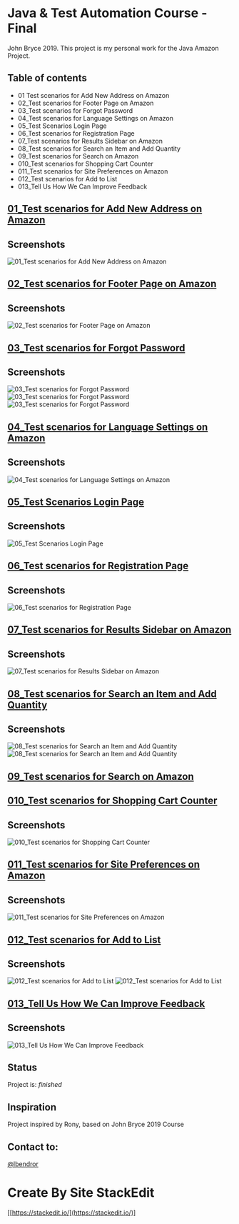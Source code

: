 
# Java & Test Automation Course - Final

John Bryce 2019.
This project is my personal work for the Java Amazon Project.

## Table of contents
* 01 Test scenarios for Add New Address on Amazon
* 02_Test scenarios for Footer Page on Amazon
* 03_Test scenarios for Forgot Password
* 04_Test scenarios for Language Settings on Amazon
* 05_Test Scenarios Login Page
* 06_Test scenarios for Registration Page
* 07_Test scenarios for Results Sidebar on Amazon
* 08_Test scenarios for Search an Item and Add Quantity
* 09_Test scenarios for Search on Amazon
* 010_Test scenarios for Shopping Cart Counter
* 011_Test scenarios for Site Preferences on Amazon
* 012_Test scenarios for Add to List
* 013_Tell Us How We Can Improve Feedback

## [01_Test scenarios for Add New Address on Amazon](src/main/java/JB2019AmazonProject/JB2019AmazonProject/tests/AddNewAddressOnAmazon.java)
## Screenshots
![01_Test scenarios for Add New Address on Amazon](img/Add%20New%20Address%20on%20Amazon.png)

## [02_Test scenarios for Footer Page on Amazon](src/main/java/JB2019AmazonProject/JB2019AmazonProject/tests/FooterPageOnAmazon.java)
## Screenshots
![02_Test scenarios for Footer Page on Amazon](img/Footer%20Page%20on%20Amazon.png)

## [03_Test scenarios for Forgot Password](src/main/java/JB2019AmazonProject/JB2019AmazonProject/tests/ForgotPassword.java)
## Screenshots
![03_Test scenarios for Forgot Password](img/Forgot%20your%20password%3F.png)
![03_Test scenarios for Forgot Password](img/Forgot%20your%20password%3F(2).png)
![03_Test scenarios for Forgot Password](img/Forgot%20your%20password%3F(3).png)

## [04_Test scenarios for Language Settings on Amazon](src/main/java/JB2019AmazonProject/JB2019AmazonProject/tests/LanguageSettingsOnAmazon.java)
## Screenshots
![04_Test scenarios for Language Settings on Amazon](img/Language%20Settings%20on%20Amazon.png)

## [05_Test Scenarios Login Page](src/main/java/JB2019AmazonProject/JB2019AmazonProject/tests/loginToAmazon.java)
## Screenshots
![05_Test Scenarios Login Page](img/Sign%20in.png)

## [06_Test scenarios for Registration Page](src/main/java/JB2019AmazonProject/JB2019AmazonProject/tests/registerationAmazon.java)
## Screenshots
![06_Test scenarios for Registration Page](img/Registration%20Page.png)

## [07_Test scenarios for Results Sidebar on Amazon](src/main/java/JB2019AmazonProject/JB2019AmazonProject/tests/ResultsSidebarOnAmazon.java)
## Screenshots
![07_Test scenarios for Results Sidebar on Amazon](img/Results%20Sidebar%20on%20Amazon.png)

## [08_Test scenarios for Search an Item and Add Quantity](src/main/java/JB2019AmazonProject/JB2019AmazonProject/tests/SearchAnItemAndAddQuantity.java)
## Screenshots
![08_Test scenarios for Search an Item and Add Quantity](img/Search%20an%20Item%20and%20Add%20Quantity.png)
![08_Test scenarios for Search an Item and Add Quantity](img/Search%20an%20Item%20and%20Add%20Quantity(2).png)

## [09_Test scenarios for Search on Amazon](src/main/java/JB2019AmazonProject/JB2019AmazonProject/tests/SearchOnAmazon.java)

## [010_Test scenarios for Shopping Cart Counter](src/main/java/JB2019AmazonProject/JB2019AmazonProject/tests/ShoppingCartCounter.java)
## Screenshots
![010_Test scenarios for Shopping Cart Counter](img/Shopping%20Cart%20Counter.png)

## [011_Test scenarios for Site Preferences on Amazon](src/main/java/JB2019AmazonProject/JB2019AmazonProject/tests/SitePreferencesOnAmazon.java)
## Screenshots
![011_Test scenarios for Site Preferences on Amazon](img/Site%20Preferences%20on%20Amazon.png)

## [012_Test scenarios for Add to List](src/main/java/JB2019AmazonProject/JB2019AmazonProject/tests/AddToList.java)
## Screenshots
![012_Test scenarios for Add to List](img/Add%20to%20List.png)
![012_Test scenarios for Add to List](img/Add%20to%20List(2).png)

## [013_Tell Us How We Can Improve Feedback](src/main/java/JB2019AmazonProject/JB2019AmazonProject/tests/TellUsHowWeCanImproveFeedback.java)
## Screenshots
![013_Tell Us How We Can Improve Feedback](img/Tell%20Us%20How%20We%20Can%20Improve%20Feedback.png)

## Status
Project is: _finished_

## Inspiration
Project inspired by Rony, based on John Bryce 2019 Course

## Contact to:
[@lbendror](https://github.com/lbendror)

# Create By Site **StackEdit** 
[[https://stackedit.io/](https://stackedit.io/)]
